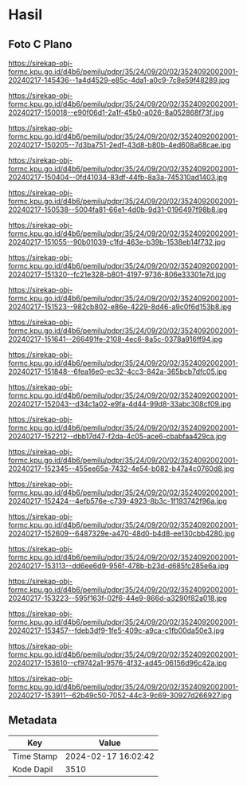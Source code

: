 # Hasil

## Foto C Plano

https://sirekap-obj-formc.kpu.go.id/d4b6/pemilu/pdpr/35/24/09/20/02/3524092002001-20240217-145436--1a4d4529-e85c-4da1-a0c9-7c8e59f48289.jpg

https://sirekap-obj-formc.kpu.go.id/d4b6/pemilu/pdpr/35/24/09/20/02/3524092002001-20240217-150018--e90f06d1-2a1f-45b0-a026-8a052868f73f.jpg

https://sirekap-obj-formc.kpu.go.id/d4b6/pemilu/pdpr/35/24/09/20/02/3524092002001-20240217-150205--7d3ba751-2edf-43d8-b80b-4ed608a68cae.jpg

https://sirekap-obj-formc.kpu.go.id/d4b6/pemilu/pdpr/35/24/09/20/02/3524092002001-20240217-150404--0fd41034-83df-44fb-8a3a-745310ad1403.jpg

https://sirekap-obj-formc.kpu.go.id/d4b6/pemilu/pdpr/35/24/09/20/02/3524092002001-20240217-150538--5004fa81-66e1-4d0b-9d31-0196497f98b8.jpg

https://sirekap-obj-formc.kpu.go.id/d4b6/pemilu/pdpr/35/24/09/20/02/3524092002001-20240217-151055--90b01039-c1fd-463e-b39b-1538eb14f732.jpg

https://sirekap-obj-formc.kpu.go.id/d4b6/pemilu/pdpr/35/24/09/20/02/3524092002001-20240217-151320--fc21e328-b801-4197-9736-806e33301e7d.jpg

https://sirekap-obj-formc.kpu.go.id/d4b6/pemilu/pdpr/35/24/09/20/02/3524092002001-20240217-151523--982cb802-e86e-4229-8d46-a9c0f6d153b8.jpg

https://sirekap-obj-formc.kpu.go.id/d4b6/pemilu/pdpr/35/24/09/20/02/3524092002001-20240217-151641--266491fe-2108-4ec6-8a5c-0378a916ff94.jpg

https://sirekap-obj-formc.kpu.go.id/d4b6/pemilu/pdpr/35/24/09/20/02/3524092002001-20240217-151848--6fea16e0-ec32-4cc3-842a-365bcb7dfc05.jpg

https://sirekap-obj-formc.kpu.go.id/d4b6/pemilu/pdpr/35/24/09/20/02/3524092002001-20240217-152043--d34c1a02-e9fa-4d44-99d8-33abc308cf09.jpg

https://sirekap-obj-formc.kpu.go.id/d4b6/pemilu/pdpr/35/24/09/20/02/3524092002001-20240217-152212--dbb17d47-f2da-4c05-ace6-cbabfaa429ca.jpg

https://sirekap-obj-formc.kpu.go.id/d4b6/pemilu/pdpr/35/24/09/20/02/3524092002001-20240217-152345--455ee65a-7432-4e54-b082-b47a4c0760d8.jpg

https://sirekap-obj-formc.kpu.go.id/d4b6/pemilu/pdpr/35/24/09/20/02/3524092002001-20240217-152424--4efb576e-c739-4923-8b3c-1f193742f96a.jpg

https://sirekap-obj-formc.kpu.go.id/d4b6/pemilu/pdpr/35/24/09/20/02/3524092002001-20240217-152609--6487329e-a470-48d0-b4d8-ee130cbb4280.jpg

https://sirekap-obj-formc.kpu.go.id/d4b6/pemilu/pdpr/35/24/09/20/02/3524092002001-20240217-153113--dd6ee6d9-956f-478b-b23d-d685fc285e6a.jpg

https://sirekap-obj-formc.kpu.go.id/d4b6/pemilu/pdpr/35/24/09/20/02/3524092002001-20240217-153223--595f163f-02f6-44e9-866d-a3290f82a018.jpg

https://sirekap-obj-formc.kpu.go.id/d4b6/pemilu/pdpr/35/24/09/20/02/3524092002001-20240217-153457--fdeb3df9-1fe5-409c-a9ca-c1fb00da50e3.jpg

https://sirekap-obj-formc.kpu.go.id/d4b6/pemilu/pdpr/35/24/09/20/02/3524092002001-20240217-153610--cf9742a1-9576-4f32-ad45-06156d96c42a.jpg

https://sirekap-obj-formc.kpu.go.id/d4b6/pemilu/pdpr/35/24/09/20/02/3524092002001-20240217-153911--62b49c50-7052-44c3-9c69-30927d266927.jpg


## Metadata

| Key        | Value               |
| ---------- | ------------------- |
| Time Stamp | 2024-02-17 16:02:42 |
| Kode Dapil | 3510                |



